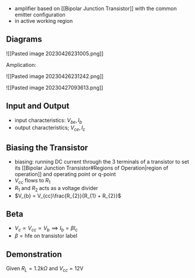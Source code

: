 - amplifier based on [[Bipolar Junction Transistor]] with the common emitter configuration 
- in active working region

## Diagrams

![[Pasted image 20230426231005.png]]

Amplication:

![[Pasted image 20230426231242.png]]

![[Pasted image 20230427093613.png]]

## Input and Output

- input characteristics: $V_{be}, I_{b}$
- output characteristics; $V_{ce}, I_{c}$

## Biasing the Transistor

- biasing: running DC current through the 3 terminals of a transistor to set its [[Bipolar Junction Transistor#Regions of Operation|region of operation]] and operating point or q-point
- $V_{cc}$ flows to $R_{1}$
- $R_{1}$ and $R_{2}$ acts as a voltage divider
- $V_{b} = V_{cc}\frac{R_{2}}{R_{1} + R_{2}}$

## Beta

- $V_{c} \propto V_{cc} \propto V_{b} \implies I_{b} = \beta I_{c}$
- $\beta = \text{hfe}$ on transistor label

## Demonstration

Given $R_{L} = 1.2k\Omega$ and $V_{cc}=12\text{V}$



